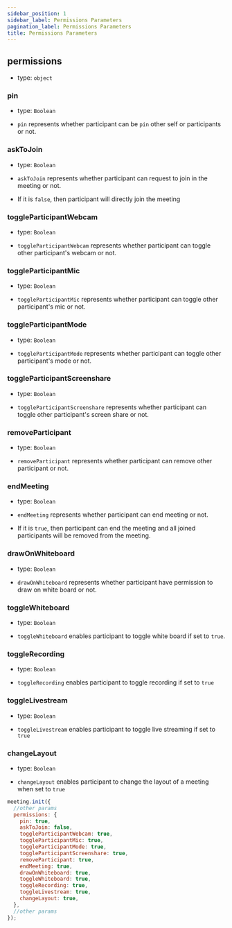 ```yaml
---
sidebar_position: 1
sidebar_label: Permissions Parameters
pagination_label: Permissions Parameters
title: Permissions Parameters
---
```


<div class="sdk-api-ref-only-h4">

## permissions

- type: `object`

### pin

- type: `Boolean`

- `pin` represents whether participant can be `pin` other self or participants or not.

### askToJoin

- type: `Boolean`

- `askToJoin` represents whether participant can request to join in the meeting or not.
- If it is `false`, then participant will directly join the meeting

### toggleParticipantWebcam

- type: `Boolean`

- `toggleParticipantWebcam` represents whether participant can toggle other participant's webcam or not.

### toggleParticipantMic

- type: `Boolean`

- `toggleParticipantMic` represents whether participant can toggle other participant's mic or not.

### toggleParticipantMode

- type: `Boolean`

- `toggleParticipantMode` represents whether participant can toggle other participant's mode or not.

### toggleParticipantScreenshare

- type: `Boolean`

- `toggleParticipantScreenshare` represents whether participant can toggle other participant's screen share or not.

### removeParticipant

- type: `Boolean`

- `removeParticipant` represents whether participant can remove other participant or not.

### endMeeting

- type: `Boolean`

- `endMeeting` represents whether participant can end meeting or not.
- If it is `true`, then participant can end the meeting and all joined participants will be removed from the meeting.

### drawOnWhiteboard

- type: `Boolean`

- `drawOnWhiteboard` represents whether participant have permission to draw on white board or not.

### toggleWhiteboard

- type: `Boolean`

- `toggleWhiteboard` enables participant to toggle white board if set to `true`.

### toggleRecording

- type: `Boolean`

- `toggleRecording` enables participant to toggle recording if set to `true`

### toggleLivestream

- type: `Boolean`

- `toggleLivestream` enables participant to toggle live streaming if set to `true`

### changeLayout

- type: `Boolean`

- `changeLayout` enables participant to change the layout of a meeting when set to `true`

```js
meeting.init({
  //other params
  permissions: {
    pin: true,
    askToJoin: false,
    toggleParticipantWebcam: true,
    toggleParticipantMic: true,
    toggleParticipantMode: true,
    toggleParticipantScreenshare: true,
    removeParticipant: true,
    endMeeting: true,
    drawOnWhiteboard: true,
    toggleWhiteboard: true,
    toggleRecording: true,
    toggleLivestream: true,
    changeLayout: true,
  },
  //other params
});
```

</div>
